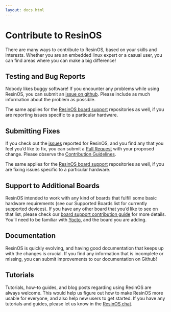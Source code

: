 ```yaml
---
layout: docs.html
---
```


# Contribute to ResinOS
There are many ways to contribute to ResinOS, based on your skills and interests. Whether you are an embedded linux expert or a casual user, you can find areas where you can make a big difference!

## Testing and Bug Reports
Nobody likes buggy software! If you encounter any problems while using ResinOS, you can submit an [issue on github](https://github.com/resin-os/meta-resin/issues). Please include as much information about the problem as possible.

The same applies for the [ResinOS board support](https://github.com/resin-os?utf8=%E2%9C%93&query=resin-) repositories as well, if you are reporting issues specific to a particular hardware.

## Submitting Fixes
If you check out the [issues](https://github.com/resin-os/meta-resin/issues) reported for ResinOS, and you find any that you feel you’d like to fix, you can submit a [Pull Request](https://help.github.com/articles/about-pull-requests/) with your proposed change. Please observe the [Contribution Guidelines](https://github.com/resin-os/meta-resin/blob/master/CONTRIBUTING.md).

The same applies for the [ResinOS board support](https://github.com/resin-os?utf8=%E2%9C%93&query=resin-) repositories as well, if you are fixing issues specific to a particular hardware.

## Support to Additional Boards
ResinOS intended to work with any kind of boards that fulfill some basic hardware requirements (see our Supported Boards list for currently supported devices). If you have any other board that you’d like to see on that list, please check our [board support contribution guide](https://github.com/meta-resin/blob/master/contributing-device-support.md) for more details. You’ll need to be familiar with [Yocto](http://www.yoctoproject.org/), and the board you are adding.

## Documentation
ResinOS is quickly evolving, and having good documentation that keeps up with the changes is crucial. If you find any information that is incomplete or missing, you can submit improvements to our documentation on Github!

## Tutorials
Tutorials, how-to guides, and blog posts regarding using ResinOS are always welcome. This would help us figure out how to make ResinOS more usable for everyone, and also help new users to get started. If you have any tutorials and guides, please let us know in the [ResinOS chat](https://gitter.im/resin-os/chat).
